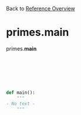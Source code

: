 
Back to [Reference Overview](https://github.com/pyrustic/primes/blob/master/docs/reference)

# primes.__main__

primes.__main__

<br>


```python

```

<br>

```python

def main():
    """
- No text -
    """

```

